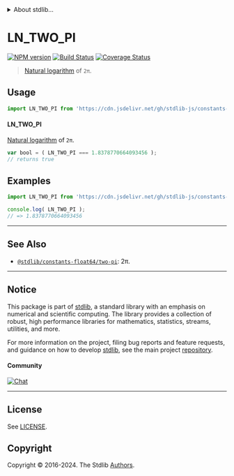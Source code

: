 <!--

@license Apache-2.0

Copyright (c) 2018 The Stdlib Authors.

Licensed under the Apache License, Version 2.0 (the "License");
you may not use this file except in compliance with the License.
You may obtain a copy of the License at

   http://www.apache.org/licenses/LICENSE-2.0

Unless required by applicable law or agreed to in writing, software
distributed under the License is distributed on an "AS IS" BASIS,
WITHOUT WARRANTIES OR CONDITIONS OF ANY KIND, either express or implied.
See the License for the specific language governing permissions and
limitations under the License.

-->


<details>
  <summary>
    About stdlib...
  </summary>
  <p>We believe in a future in which the web is a preferred environment for numerical computation. To help realize this future, we've built stdlib. stdlib is a standard library, with an emphasis on numerical and scientific computation, written in JavaScript (and C) for execution in browsers and in Node.js.</p>
  <p>The library is fully decomposable, being architected in such a way that you can swap out and mix and match APIs and functionality to cater to your exact preferences and use cases.</p>
  <p>When you use stdlib, you can be absolutely certain that you are using the most thorough, rigorous, well-written, studied, documented, tested, measured, and high-quality code out there.</p>
  <p>To join us in bringing numerical computing to the web, get started by checking us out on <a href="https://github.com/stdlib-js/stdlib">GitHub</a>, and please consider <a href="https://opencollective.com/stdlib">financially supporting stdlib</a>. We greatly appreciate your continued support!</p>
</details>

# LN_TWO_PI

[![NPM version][npm-image]][npm-url] [![Build Status][test-image]][test-url] [![Coverage Status][coverage-image]][coverage-url] <!-- [![dependencies][dependencies-image]][dependencies-url] -->

> [Natural logarithm][@stdlib/math/base/special/ln] of `2π`.



<section class="usage">

## Usage

```javascript
import LN_TWO_PI from 'https://cdn.jsdelivr.net/gh/stdlib-js/constants-float64-ln-two-pi@v0.2.2-deno/mod.js';
```

#### LN_TWO_PI

[Natural logarithm][@stdlib/math/base/special/ln] of `2π`.

```javascript
var bool = ( LN_TWO_PI === 1.8378770664093456 );
// returns true
```

</section>

<!-- /.usage -->

<section class="examples">

## Examples

<!-- TODO: better example -->

<!-- eslint no-undef: "error" -->

```javascript
import LN_TWO_PI from 'https://cdn.jsdelivr.net/gh/stdlib-js/constants-float64-ln-two-pi@v0.2.2-deno/mod.js';

console.log( LN_TWO_PI );
// => 1.8378770664093456
```

</section>

<!-- /.examples -->

<!-- C interface documentation. -->



<!-- Section for related `stdlib` packages. Do not manually edit this section, as it is automatically populated. -->

<section class="related">

* * *

## See Also

-   <span class="package-name">[`@stdlib/constants-float64/two-pi`][@stdlib/constants/float64/two-pi]</span><span class="delimiter">: </span><span class="description">2π.</span>

</section>

<!-- /.related -->

<!-- Section for all links. Make sure to keep an empty line after the `section` element and another before the `/section` close. -->


<section class="main-repo" >

* * *

## Notice

This package is part of [stdlib][stdlib], a standard library with an emphasis on numerical and scientific computing. The library provides a collection of robust, high performance libraries for mathematics, statistics, streams, utilities, and more.

For more information on the project, filing bug reports and feature requests, and guidance on how to develop [stdlib][stdlib], see the main project [repository][stdlib].

#### Community

[![Chat][chat-image]][chat-url]

---

## License

See [LICENSE][stdlib-license].


## Copyright

Copyright &copy; 2016-2024. The Stdlib [Authors][stdlib-authors].

</section>

<!-- /.stdlib -->

<!-- Section for all links. Make sure to keep an empty line after the `section` element and another before the `/section` close. -->

<section class="links">

[npm-image]: http://img.shields.io/npm/v/@stdlib/constants-float64-ln-two-pi.svg
[npm-url]: https://npmjs.org/package/@stdlib/constants-float64-ln-two-pi

[test-image]: https://github.com/stdlib-js/constants-float64-ln-two-pi/actions/workflows/test.yml/badge.svg?branch=v0.2.2
[test-url]: https://github.com/stdlib-js/constants-float64-ln-two-pi/actions/workflows/test.yml?query=branch:v0.2.2

[coverage-image]: https://img.shields.io/codecov/c/github/stdlib-js/constants-float64-ln-two-pi/main.svg
[coverage-url]: https://codecov.io/github/stdlib-js/constants-float64-ln-two-pi?branch=main

<!--

[dependencies-image]: https://img.shields.io/david/stdlib-js/constants-float64-ln-two-pi.svg
[dependencies-url]: https://david-dm.org/stdlib-js/constants-float64-ln-two-pi/main

-->

[chat-image]: https://img.shields.io/gitter/room/stdlib-js/stdlib.svg
[chat-url]: https://app.gitter.im/#/room/#stdlib-js_stdlib:gitter.im

[stdlib]: https://github.com/stdlib-js/stdlib

[stdlib-authors]: https://github.com/stdlib-js/stdlib/graphs/contributors

[umd]: https://github.com/umdjs/umd
[es-module]: https://developer.mozilla.org/en-US/docs/Web/JavaScript/Guide/Modules

[deno-url]: https://github.com/stdlib-js/constants-float64-ln-two-pi/tree/deno
[deno-readme]: https://github.com/stdlib-js/constants-float64-ln-two-pi/blob/deno/README.md
[umd-url]: https://github.com/stdlib-js/constants-float64-ln-two-pi/tree/umd
[umd-readme]: https://github.com/stdlib-js/constants-float64-ln-two-pi/blob/umd/README.md
[esm-url]: https://github.com/stdlib-js/constants-float64-ln-two-pi/tree/esm
[esm-readme]: https://github.com/stdlib-js/constants-float64-ln-two-pi/blob/esm/README.md
[branches-url]: https://github.com/stdlib-js/constants-float64-ln-two-pi/blob/main/branches.md

[stdlib-license]: https://raw.githubusercontent.com/stdlib-js/constants-float64-ln-two-pi/main/LICENSE

[@stdlib/math/base/special/ln]: https://github.com/stdlib-js/math-base-special-ln/tree/deno

<!-- <related-links> -->

[@stdlib/constants/float64/two-pi]: https://github.com/stdlib-js/constants-float64-two-pi/tree/deno

<!-- </related-links> -->

</section>

<!-- /.links -->
